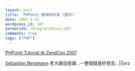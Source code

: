 ```yaml
---
layout: post
title: 'PHPUnit 教學研討會 (國外)'
date: 2007-5-25
wordpress_id: 187
permalink: /blog/archives/187
comments: true
tags: ["PHP"]
---
```


[PHPUnit Tutorial @ ZendCon 2007](http://www.zendcon.com/schedule_tutorials.php)

[Sebastian Bergmann](http://sebastian-bergmann.de/) 老大親自授課...一整個就是好想去...|||orz
